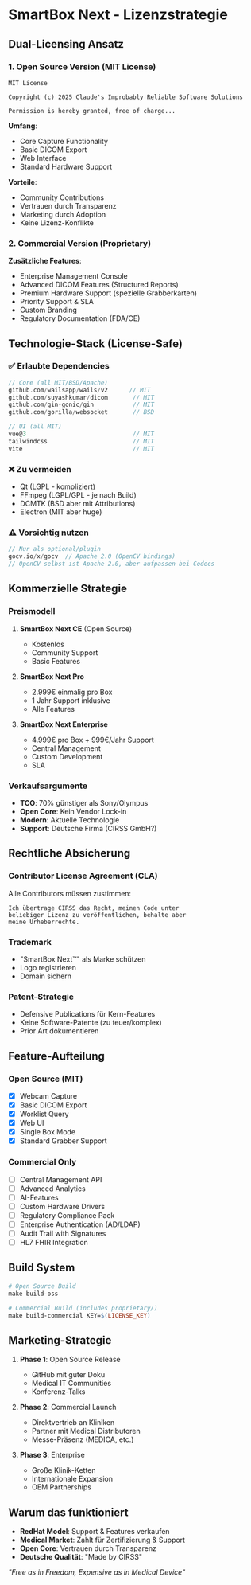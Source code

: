 # SmartBox Next - Lizenzstrategie

## Dual-Licensing Ansatz

### 1. Open Source Version (MIT License)
```
MIT License

Copyright (c) 2025 Claude's Improbably Reliable Software Solutions

Permission is hereby granted, free of charge...
```

**Umfang**:
- Core Capture Functionality
- Basic DICOM Export
- Web Interface
- Standard Hardware Support

**Vorteile**:
- Community Contributions
- Vertrauen durch Transparenz
- Marketing durch Adoption
- Keine Lizenz-Konflikte

### 2. Commercial Version (Proprietary)
**Zusätzliche Features**:
- Enterprise Management Console
- Advanced DICOM Features (Structured Reports)
- Premium Hardware Support (spezielle Grabberkarten)
- Priority Support & SLA
- Custom Branding
- Regulatory Documentation (FDA/CE)

## Technologie-Stack (License-Safe)

### ✅ Erlaubte Dependencies
```go
// Core (all MIT/BSD/Apache)
github.com/wailsapp/wails/v2      // MIT
github.com/suyashkumar/dicom       // MIT
github.com/gin-gonic/gin           // MIT
github.com/gorilla/websocket       // BSD

// UI (all MIT)
vue@3                              // MIT
tailwindcss                        // MIT
vite                               // MIT
```

### ❌ Zu vermeiden
- Qt (LGPL - kompliziert)
- FFmpeg (LGPL/GPL - je nach Build)
- DCMTK (BSD aber mit Attributions)
- Electron (MIT aber huge)

### ⚠️ Vorsichtig nutzen
```go
// Nur als optional/plugin
gocv.io/x/gocv  // Apache 2.0 (OpenCV bindings)
// OpenCV selbst ist Apache 2.0, aber aufpassen bei Codecs
```

## Kommerzielle Strategie

### Preismodell
1. **SmartBox Next CE** (Open Source)
   - Kostenlos
   - Community Support
   - Basic Features

2. **SmartBox Next Pro** 
   - 2.999€ einmalig pro Box
   - 1 Jahr Support inklusive
   - Alle Features

3. **SmartBox Next Enterprise**
   - 4.999€ pro Box + 999€/Jahr Support
   - Central Management
   - Custom Development
   - SLA

### Verkaufsargumente
- **TCO**: 70% günstiger als Sony/Olympus
- **Open Core**: Kein Vendor Lock-in
- **Modern**: Aktuelle Technologie
- **Support**: Deutsche Firma (CIRSS GmbH?)

## Rechtliche Absicherung

### Contributor License Agreement (CLA)
Alle Contributors müssen zustimmen:
```
Ich übertrage CIRSS das Recht, meinen Code unter
beliebiger Lizenz zu veröffentlichen, behalte aber
meine Urheberrechte.
```

### Trademark
- "SmartBox Next™" als Marke schützen
- Logo registrieren
- Domain sichern

### Patent-Strategie
- Defensive Publications für Kern-Features
- Keine Software-Patente (zu teuer/komplex)
- Prior Art dokumentieren

## Feature-Aufteilung

### Open Source (MIT)
- [x] Webcam Capture
- [x] Basic DICOM Export
- [x] Worklist Query
- [x] Web UI
- [x] Single Box Mode
- [x] Standard Grabber Support

### Commercial Only
- [ ] Central Management API
- [ ] Advanced Analytics
- [ ] AI-Features
- [ ] Custom Hardware Drivers
- [ ] Regulatory Compliance Pack
- [ ] Enterprise Authentication (AD/LDAP)
- [ ] Audit Trail with Signatures
- [ ] HL7 FHIR Integration

## Build System
```makefile
# Open Source Build
make build-oss

# Commercial Build (includes proprietary/)
make build-commercial KEY=$(LICENSE_KEY)
```

## Marketing-Strategie
1. **Phase 1**: Open Source Release
   - GitHub mit guter Doku
   - Medical IT Communities
   - Konferenz-Talks

2. **Phase 2**: Commercial Launch
   - Direktvertrieb an Kliniken
   - Partner mit Medical Distributoren
   - Messe-Präsenz (MEDICA, etc.)

3. **Phase 3**: Enterprise
   - Große Klinik-Ketten
   - Internationale Expansion
   - OEM Partnerships

## Warum das funktioniert
- **RedHat Model**: Support & Features verkaufen
- **Medical Market**: Zahlt für Zertifizierung & Support
- **Open Core**: Vertrauen durch Transparenz
- **Deutsche Qualität**: "Made by CIRSS"

*"Free as in Freedom, Expensive as in Medical Device"*